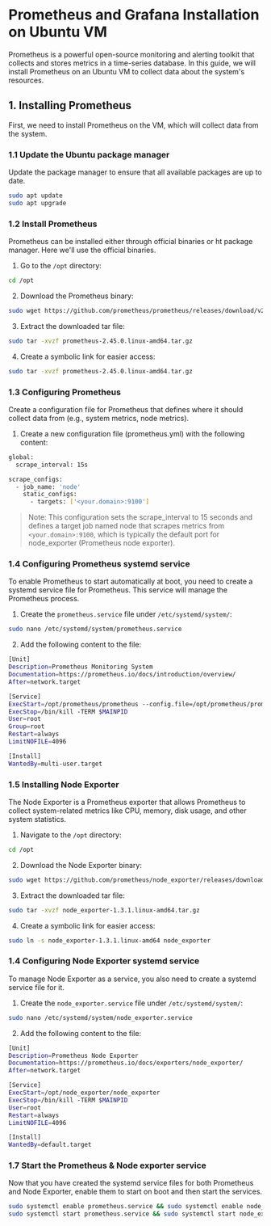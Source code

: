 # Prometheus and Grafana Installation on Ubuntu VM

Prometheus is a powerful open-source monitoring and alerting toolkit that collects and stores metrics in a time-series database. In this guide, we will install Prometheus on an Ubuntu VM to collect data about the system's resources.

## 1. Installing Prometheus

First, we need to install Prometheus on the VM, which will collect data from the system.

### 1.1 Update the Ubuntu package manager

Update the package manager to ensure that all available packages are up to date.

```bash
sudo apt update
sudo apt upgrade
```

### 1.2 Install Prometheus

Prometheus can be installed either through official binaries or ht package manager. Here we'll use the official binaries.

1. Go to the `/opt` directory:

```bash
cd /opt
```

2. Download the Prometheus binary:

```bash
sudo wget https://github.com/prometheus/prometheus/releases/download/v2.45.0/prometheus-2.45.0.linux-amd64.tar.gz
```

3. Extract the downloaded tar file:

```bash
sudo tar -xvzf prometheus-2.45.0.linux-amd64.tar.gz
```

4. Create a symbolic link for easier access:

```bash
sudo tar -xvzf prometheus-2.45.0.linux-amd64.tar.gz
```

### 1.3 Configuring Prometheus

Create a configuration file for Prometheus that defines where it should collect data from (e.g., system metrics, node metrics).

1. Create a new configuration file (prometheus.yml) with the following content:

```bash
global:
  scrape_interval: 15s

scrape_configs:
  - job_name: 'node'
    static_configs:
      - targets: ['<your.domain>:9100']
```

> Note: This configuration sets the scrape_interval to 15 seconds and defines a target job named node that scrapes metrics from `<your.domain>:9100`, which is typically the default port for node_exporter (Prometheus node exporter).

### 1.4 Configuring Prometheus systemd service

To enable Prometheus to start automatically at boot, you need to create a systemd service file for Prometheus. This service will manage the Prometheus process.

1. Create the `prometheus.service` file under `/etc/systemd/system/`:

```bash
sudo nano /etc/systemd/system/prometheus.service
```

2. Add the following content to the file:

```bash
[Unit]
Description=Prometheus Monitoring System
Documentation=https://prometheus.io/docs/introduction/overview/
After=network.target

[Service]
ExecStart=/opt/prometheus/prometheus --config.file=/opt/prometheus/prometheus.yml
ExecStop=/bin/kill -TERM $MAINPID
User=root
Group=root
Restart=always
LimitNOFILE=4096

[Install]
WantedBy=multi-user.target
```

### 1.5 Installing Node Exporter

The Node Exporter is a Prometheus exporter that allows Prometheus to collect system-related metrics like CPU, memory, disk usage, and other system statistics.

1. Navigate to the `/opt` directory:

```bash
cd /opt
```

2. Download the Node Exporter binary:

```bash
sudo wget https://github.com/prometheus/node_exporter/releases/download/v1.3.1/node_exporter-1.3.1.linux-amd64.tar.gz
```

3. Extract the downloaded tar file:

```bash
sudo tar -xvzf node_exporter-1.3.1.linux-amd64.tar.gz
```

4. Create a symbolic link for easier access:

```bash
sudo ln -s node_exporter-1.3.1.linux-amd64 node_exporter
```

### 1.4 Configuring Node Exporter systemd service

To manage Node Exporter as a service, you also need to create a systemd service file for it.

1. Create the `node_exporter.service` file under `/etc/systemd/system/`:

```bash
sudo nano /etc/systemd/system/node_exporter.service
```

2. Add the following content to the file:

```bash
[Unit]
Description=Prometheus Node Exporter
Documentation=https://prometheus.io/docs/exporters/node_exporter/
After=network.target

[Service]
ExecStart=/opt/node_exporter/node_exporter
ExecStop=/bin/kill -TERM $MAINPID
User=root
Restart=always
LimitNOFILE=4096

[Install]
WantedBy=default.target
```

### 1.7 Start the Prometheus & Node exporter service

Now that you have created the systemd service files for both Prometheus and Node Exporter, enable them to start on boot and then start the services.

```bash
sudo systemctl enable prometheus.service && sudo systemctl enable node_exporter.service
sudo systemctl start prometheus.service && sudo systemctl start node_exporter.service
```

